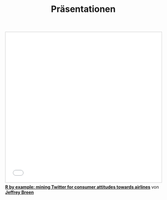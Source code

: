 ﻿---
section: quellen
lang: de
title: Präsentationen
authors:
 - Christopher Helm
 - Julius Nagel
---








<iframe src="//www.slideshare.net/slideshow/embed_code/key/BMUUPKm42REqcZ" width="595" height="485" frameborder="0" marginwidth="0" marginheight="0" scrolling="no" style="border:1px solid #CCC; border-width:1px; margin-bottom:5px; max-width: 100%;" allowfullscreen> </iframe> <div style="margin-bottom:5px"> <strong> <a href="//www.slideshare.net/jeffreybreen/r-by-example-mining-twitter-for" title="R by example: mining Twitter for consumer attitudes towards airlines" target="_blank">R by example: mining Twitter for consumer attitudes towards airlines</a> </strong> von <strong><a target="_blank" href="//www.slideshare.net/jeffreybreen">Jeffrey Breen</a></strong> </div>